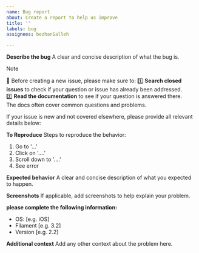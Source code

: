 ```yaml
---
name: Bug report
about: Create a report to help us improve
title: ''
labels: bug
assignees: bezhanSalleh

---
```


**Describe the bug**
A clear and concise description of what the bug is.

> [!NOTE]  
> 🚨 Before creating a new issue, please make sure to: 
> 1️⃣ **Search closed issues** to check if your question or issue has already been addressed.  
> 2️⃣ **Read the documentation** to see if your question is answered there.  
   The docs often cover common questions and problems.  

If your issue is new and not covered elsewhere, please provide all relevant details below:


**To Reproduce**
Steps to reproduce the behavior:
1. Go to '...'
2. Click on '....'
3. Scroll down to '....'
4. See error

**Expected behavior**
A clear and concise description of what you expected to happen.

**Screenshots**
If applicable, add screenshots to help explain your problem.

**please complete the following information:**
 - OS: [e.g. iOS]
 - Filament [e.g. 3.2]
 - Version [e.g. 2.2]

**Additional context**
Add any other context about the problem here.
